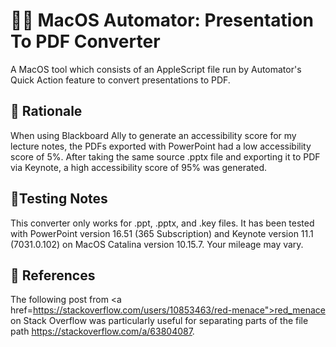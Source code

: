 # 👩‍💻 MacOS Automator: Presentation To PDF Converter

A MacOS tool which consists of an AppleScript file run by Automator's Quick Action feature to convert presentations to PDF.

## 🤔 Rationale
When using Blackboard Ally to generate an accessibility score for my lecture notes, the PDFs exported with PowerPoint had a low accessibility score of 5%. After taking the same source .pptx file and exporting it to PDF via Keynote, a high accessibility score of 95% was generated.

## 🔨Testing Notes
This converter only works for .ppt, .pptx, and .key files.  It has been tested with PowerPoint version 16.51 (365 Subscription) and Keynote version 11.1 (7031.0.102) on MacOS Catalina version 10.15.7. Your mileage may vary.

## 📖 References
The following post from <a href=https://stackoverflow.com/users/10853463/red-menace">red_menace</a> on Stack Overflow was particularly useful for separating parts of the file path <a href="https://stackoverflow.com/a/63804087">https://stackoverflow.com/a/63804087</a>.
